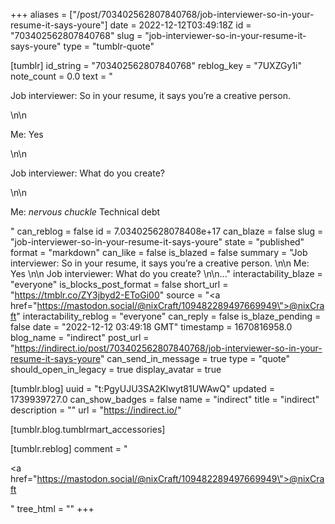 +++
aliases = ["/post/703402562807840768/job-interviewer-so-in-your-resume-it-says-youre"]
date = 2022-12-12T03:49:18Z
id = "703402562807840768"
slug = "job-interviewer-so-in-your-resume-it-says-youre"
type = "tumblr-quote"

[tumblr]
id_string = "703402562807840768"
reblog_key = "7UXZGy1i"
note_count = 0.0
text = "<p>Job interviewer: So in your resume, it says you’re a creative person.  </p>\n\n<p>Me: Yes  </p>\n\n<p>Job interviewer: What do you create?  </p>\n\n<p>Me: *nervous chuckle* Technical debt</p>"
can_reblog = false
id = 7.034025628078408e+17
can_blaze = false
slug = "job-interviewer-so-in-your-resume-it-says-youre"
state = "published"
format = "markdown"
can_like = false
is_blazed = false
summary = "Job interviewer: So in your resume, it says you’re a creative person.  \n\n Me: Yes  \n\n Job interviewer: What do you create?  \n\n..."
interactability_blaze = "everyone"
is_blocks_post_format = false
short_url = "https://tmblr.co/ZY3jbyd2-EToGi00"
source = "<a href=\"https://mastodon.social/@nixCraft/109482289497669949\">@nixCraft</a>"
interactability_reblog = "everyone"
can_reply = false
is_blaze_pending = false
date = "2022-12-12 03:49:18 GMT"
timestamp = 1670816958.0
blog_name = "indirect"
post_url = "https://indirect.io/post/703402562807840768/job-interviewer-so-in-your-resume-it-says-youre"
can_send_in_message = true
type = "quote"
should_open_in_legacy = true
display_avatar = true

[tumblr.blog]
uuid = "t:PgyUJU3SA2Klwyt81UWAwQ"
updated = 1739939727.0
can_show_badges = false
name = "indirect"
title = "indirect"
description = ""
url = "https://indirect.io/"

[tumblr.blog.tumblrmart_accessories]

[tumblr.reblog]
comment = "<p><a href=\"https://mastodon.social/@nixCraft/109482289497669949\">@nixCraft</a></p>"
tree_html = ""
+++
